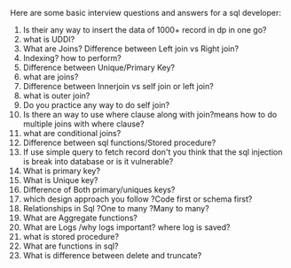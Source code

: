 Here are some basic interview questions and answers for a sql developer:

1. Is their any way to insert the data of 1000+ record in dp in one go?
2. what is UDDI?
3. What are Joins? Difference between Left join vs Right join?
4. Indexing? how to perform?
5. Difference between Unique/Primary Key?
6. what are joins?
7. Difference between Innerjoin vs self join or left join?
8. what is outer join?
9. Do you practice any way to do self join?
10. Is there an way to use where clause along with join?means how to do multiple joins with where clause?
11. what are conditional joins?
12. Difference between sql functions/Stored procedure?
13. If use simple query to fetch record don't you think that the sql injection is break into database or is it vulnerable?
14. What is primary key?
15. What is Unique key?
16. Difference of Both primary/uniques keys?
17. which design approach you follow ?Code first or schema first?
18. Relationships in Sql ?One to many ?Many to many?
19. What are Aggregate functions?
20. What are Logs /why logs important? where log is saved?
21. what is stored procedure?
22. What are functions in sql?
23. What is difference between delete and truncate?